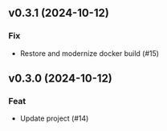 ## v0.3.1 (2024-10-12)

### Fix

- Restore and modernize docker build (#15)

## v0.3.0 (2024-10-12)

### Feat

- Update project (#14)
